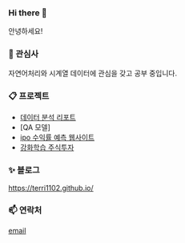### Hi there 👋
안녕하세요! 

### 🌱 관심사
자연어처리와 시계열 데이터에 관심을 갖고 공부 중입니다. 

### 📋 프로젝트
* [데이터 분석 리포트](https://github.com/terri1102/data_analysis_portfolio)
* [QA 모델]
* [ipo 수익률 예측 웹사이트](https://github.com/terri1102/IPO_returns_predictor)
* [강화학습 주식투자](https://github.com/terri1102/rl_model_v1)

### ✨ 블로그
https://terri1102.github.io/

### 📫 연락처

[email](terricodes@gmail.com)

<!--
**terri1102/terri1102** is a ✨ _special_ ✨ repository because its `README.md` (this file) appears on your GitHub profile.

Here are some ideas to get you started:

- 🔭 I’m currently working on ...
- 🌱 I’m currently learning ...
- 👯 I’m looking to collaborate on ...
- 🤔 I’m looking for help with ...
- 💬 Ask me about ...
- 📫 How to reach me: ...
- 😄 Pronouns: ...
- ⚡ Fun fact: ...
-->
